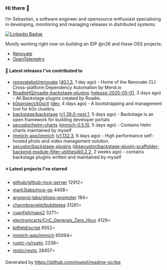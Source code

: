 ### Hi there 👋

I’m Sebastian, a software engineer and opensource enthusiast specialising in developing, monitoring and managing releases in distributed systems.    

[![Linkedin Badge](https://img.shields.io/badge/-LinkedIn-blue?style=flat&logo=Linkedin&logoColor=white&link=https://www.linkedin.com/in/sebastian-poxhofer/)](https://www.linkedin.com/in/sebastian-poxhofer/)

Mostly working right now on building an IDP @n26 and these OSS projects:
- [Renovate](https://github.com/renovatebot/renovate)
- [OpenTelemetry](https://github.com/open-telemetry)



#### 🚀 Latest releases I've contributed to

- [renovatebot/renovate](https://github.com/renovatebot/renovate) ([40.1.3](https://github.com/renovatebot/renovate/releases/tag/40.1.3), 1 day ago) - Home of the Renovate CLI: Cross-platform Dependency Automation by Mend.io
- [RoadieHQ/roadie-backstage-plugins](https://github.com/RoadieHQ/roadie-backstage-plugins) ([release-2025-05-01](https://github.com/RoadieHQ/roadie-backstage-plugins/releases/tag/release-2025-05-01), 3 days ago) - All Backstage plugins created by Roadie.
- [k0sproject/k0sctl](https://github.com/k0sproject/k0sctl) ([dev](https://github.com/k0sproject/k0sctl/releases/tag/dev), 4 days ago) - A bootstrapping and management tool for k0s clusters.
- [backstage/backstage](https://github.com/backstage/backstage) ([v1.39.0-next.1](https://github.com/backstage/backstage/releases/tag/v1.39.0-next.1), 5 days ago) - Backstage is an open framework for building developer portals
- [secustor/helm-charts](https://github.com/secustor/helm-charts) ([immich-0.5.10](https://github.com/secustor/helm-charts/releases/tag/immich-0.5.10), 5 days ago) - Contains Helm charts maintained by myself
- [immich-app/immich](https://github.com/immich-app/immich) ([v1.132.3](https://github.com/immich-app/immich/releases/tag/v1.132.3), 6 days ago) - High performance self-hosted photo and video management solution.
- [secustor/backstage-plugins](https://github.com/secustor/backstage-plugins) ([@secustor/backstage-plugin-scaffolder-backend-module-filter-utilities@0.2.2](https://github.com/secustor/backstage-plugins/releases/tag/%40secustor/backstage-plugin-scaffolder-backend-module-filter-utilities%400.2.2), 2 weeks ago) - contains backstage plugins written and maintained by myself

#### ⭐ Latest projects I've starred

- [github/github-mcp-server](https://github.com/github/github-mcp-server) 12912⭐
- [mark3labs/mcp-go](https://github.com/mark3labs/mcp-go) 4408⭐
- [argoproj-labs/gitops-promoter](https://github.com/argoproj-labs/gitops-promoter) 184⭐
- [charmbracelet/bubbletea](https://github.com/charmbracelet/bubbletea) 31261⭐
- [cyanfish/naps2](https://github.com/cyanfish/naps2) 3271⭐
- [electronicarts/CnC_Generals_Zero_Hour](https://github.com/electronicarts/CnC_Generals_Zero_Hour) 4129⭐
- [bitfield/script](https://github.com/bitfield/script) 6552⭐
- [immich-app/immich](https://github.com/immich-app/immich) 65094⭐
- [rustic-rs/rustic](https://github.com/rustic-rs/rustic) 2338⭐
- [restic/restic](https://github.com/restic/restic) 28457⭐



Generated by https://github.com/muesli/readme-scribe
